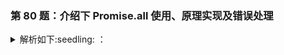 ### 第 80 题：介绍下 Promise.all 使用、原理实现及错误处理

<details>
  <summary>
  解析如下:seedling: ：
  </summary>

> Tip: 1. Promise.all() 方法接收一个 promise 的 iterable 类型（注：Array，Map，Set 都属于 ES6 的 iterable 类型）的输入，并且只返回一个 Promise 实例， 那个输入的所有 promise 的 resolve 回调的结果是一个数组。这个 Promise 的 resolve 回调执行是在所有输入的 promise 的 resolve 回调都结束，或者输入的 iterable 里没有 promise 了的时候。它的 reject 回调执行是，只要任何一个输入的 promise 的 reject 回调执行或者输入不合法的 promise 就会立即抛出错误，并且 reject 的是第一个抛出的错误信息。
> 输出结果按照 promise 顺序输出

```javascript
Promise.myAll = function (promises) {
  return new Promise((resolve, reject) => {
    let promiseRes = [];
    promises.forEach(async (pr, index) => {
      if (!(pr instanceof Promise)) {
        pr = pr;
      }
      try {
        const temp = await pr;
        promiseRes.splice(index, 0, temp);
        // promiseRes.push(temp);
        if (promiseRes.length === promises.length) {
          resolve(promiseRes);
        }
      } catch (error) {
        reject(error);
      }
    });
  });
};

const promise1 = Promise.resolve(3);
const promise2 = 42;
const promise3 = new Promise((resolve, reject) => {
  setTimeout(resolve, 100, "foo");
});
// const pErr = new Promise((resolve, reject) => {
//   reject("总是失败");
// });

Promise.myAll([promise1, promise2, promise3])
  .then((values) => {
    console.log(values);
  })
  .catch((err) => {
    console.log("err", err);
  });
```

</details>
